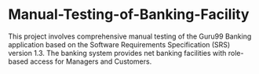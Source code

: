 # Manual-Testing-of-Banking-Facility
This project involves comprehensive manual testing of the Guru99 Banking application based on the Software Requirements Specification (SRS) version 1.3. The banking system provides net banking facilities with role-based access for Managers and Customers.
